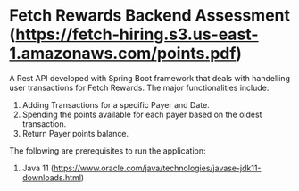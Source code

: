 # Fetch Rewards Backend Assessment (https://fetch-hiring.s3.us-east-1.amazonaws.com/points.pdf)

A Rest API developed with Spring Boot framework that deals with handelling user transactions for Fetch Rewards. The major functionalities include:

1. Adding Transactions for a specific Payer and Date.
2. Spending the points available for each payer based on the oldest transaction.
3. Return Payer points balance.

The following are prerequisites to run the application:
1. Java 11 (https://www.oracle.com/java/technologies/javase-jdk11-downloads.html)
